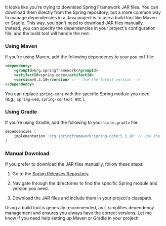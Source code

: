 It looks like you're trying to download Spring Framework JAR files. You can download them directly from the Spring repository, but a more common way to manage dependencies in a Java project is to use a build tool like Maven or Gradle. This way, you don't need to download JAR files manually. Instead, you can specify the dependencies in your project's configuration file, and the build tool will handle the rest.

### Using Maven
If you're using Maven, add the following dependency to your `pom.xml` file:

```xml
<dependency>
    <groupId>org.springframework</groupId>
    <artifactId>spring-core</artifactId>
    <version>5.3.10</version> <!-- Use the latest version -->
</dependency>
```

You can replace `spring-core` with the specific Spring module you need (e.g., `spring-web`, `spring-context`, etc.).

### Using Gradle
If you're using Gradle, add the following to your `build.gradle` file:

```groovy
dependencies {
    implementation 'org.springframework:spring-core:5.3.10' // Use the latest version
}
```

### Manual Download
If you prefer to download the JAR files manually, follow these steps:

1. Go to the [Spring Releases Repository](https://repo.spring.io/ui/native/release/org/springframework/spring/).

2. Navigate through the directories to find the specific Spring module and version you need.

3. Download the JAR files and include them in your project's classpath.

Using a build tool is generally recommended, as it simplifies dependency management and ensures you always have the correct versions. Let me know if you need help setting up Maven or Gradle in your project!